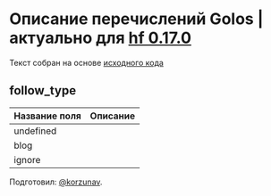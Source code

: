 # Описание перечислений Golos | актуально для [hf 0.17.0](https://github.com/GolosChain/golos/releases/tag/v0.17.0)
Текст собран на основе [исходного кода](https://github.com/GolosChain/golos/tree/master/plugins/follow/include/golos/plugins/follow/follow_forward.hpp)

## follow_type
|Название поля|Описание|
|-------------|--------|
|undefined||
|blog||
|ignore||

Подготовил: [@korzunav](https://golos.io/@korzunav).

